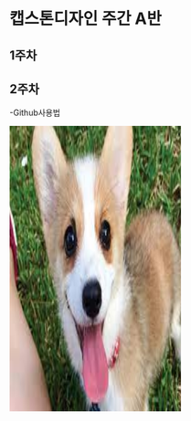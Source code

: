 # 캡스톤디자인 주간 A반

## 1주차

## 2주차
   -Github사용법
   
  <img width="300" height="500" src="./png/강아지.jpg"></img>
   
